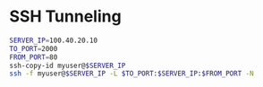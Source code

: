 # SSH Tunneling
```sh
SERVER_IP=100.40.20.10
TO_PORT=2000
FROM_PORT=80
ssh-copy-id myuser@$SERVER_IP
ssh -f myuser@$SERVER_IP -L $TO_PORT:$SERVER_IP:$FROM_PORT -N

```
